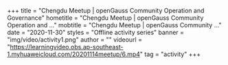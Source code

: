 +++
    title = "Chengdu Meetup | openGauss Community Operation and Governance"
    hometitle = "Chengdu Meetup | openGauss Community Operation and …"
    mobtitle = "Chengdu Meetup | openGauss Community …"
    date = "2020-11-30"
    styles = "Offline activity series"
    banner = "img/video/activity1.png"
    author = ""
    videourl = "https://learningvideo.obs.ap-southeast-1.myhuaweicloud.com/20201114meetup/6.mp4" 
    tag = "activity"
+++